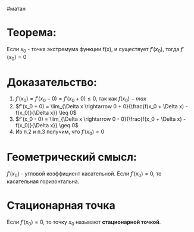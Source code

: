 #матан 
# Теорема:
Если $x_0$ - точка экстремума функции f(x), и существует $f'(x_0)$, тогда $f'(x_0) = 0$
# Доказательство:
1. $f'(x_0) = f'(x_0 - 0) = f'(x_0 + 0) \leq 0$, так как $f(x_0) - max$
2. $f'(x_0 + 0) = \lim_{\Delta x \rightarrow 0 + 0}{\frac{f(x_0 + \Delta x) - f(x_0)}{\Delta x}} \leq 0$
3. $f'(x_0 - 0) = \lim_{\Delta x \rightarrow 0 - 0}{\frac{f(x_0 + \Delta x) - f(x_0)}{\Delta x}} \geq 0$
4. Из п.2 и п.3 получим, что $f'(x_0) = 0$
# Геометрический смысл:
$f'(x_0)$ - угловой коэффициент касательной. Если $f'(x_0) = 0$, то касательная горизонтальна.

# Стационарная точка
Если $f'(x_0) = 0$, то точку $x_0$ называют **стационарной точкой**.